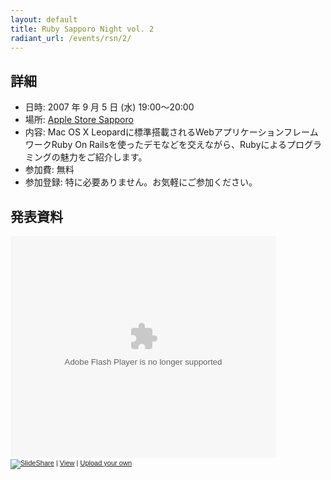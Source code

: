 ```yaml
---
layout: default
title: Ruby Sapporo Night vol. 2
radiant_url: /events/rsn/2/
---
```

## 詳細

* 日時: 2007 年 9 月 5 日 (水) 19:00〜20:00
* 場所: [Apple Store Sapporo](http://www.apple.com/jp/retail/sapporo/map/)
* 内容: Mac OS X Leopardに標準搭載されるWebアプリケーションフレームワークRuby On Railsを使ったデモなどを交えながら、Rubyによるプログラミングの魅力をご紹介します。
* 参加費: 無料
* 参加登録: 特に必要ありません。お気軽にご参加ください。

## 発表資料

<div style="width:425px;text-align:left" id="__ss_103608"><object style="margin:0px" width="425" height="355"><param name="movie" value="http://s3.amazonaws.com/slideshare/ssplayer2.swf?doc=ruby-sapporo-night-vol2786"/><param name="allowFullScreen" value="true"/><param name="allowScriptAccess" value="always"/><embed src="http://s3.amazonaws.com/slideshare/ssplayer2.swf?doc=ruby-sapporo-night-vol2786" type="application/x-shockwave-flash" allowscriptaccess="always" allowfullscreen="true" width="425" height="355"></embed></object><div style="font-size:11px;font-family:tahoma,arial;height:26px;padding-top:2px;"><a href="http://www.slideshare.net/?src=embed"><img src="http://s3.amazonaws.com/slideshare/logo_embd.png" style="border:0px none;margin-bottom:-5px" alt="SlideShare"/></a> | <a href="http://www.slideshare.net/snoozer05/ruby-sapporo-night-vol2" title="View 'Ruby Sapporo Night Vol2' on SlideShare">View</a> | <a href="http://www.slideshare.net/upload">Upload your own</a></div></div>
